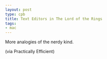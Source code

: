 ```yaml
---
layout: post
type: cpb
title: Text Editors in The Lord of the Rings
tags:
- mac
---
```

More analogies of the nerdy kind.

(via Practically Efficient)
